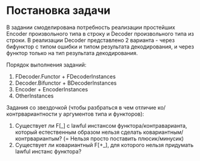 # Постановка задачи

В задании смоделирована потребность реализации простейших Encoder произвольного типа в строку и Decoder произвольного
типа из строки. В реализации Decoder представлено 2 варианта - через бифунктор с типом ошибки и типом результата
декодирования, и через функтор только на тип результата декодирования.

Порядок выполнения заданий:
1) FDecoder.Functor + FDecoderInstances
2) Decoder.Bifunctor + BDecoderInstances
3) Encoder + EncoderInstances
4) OtherInstances

Задания со звездочкой (чтобы разбраться в чем отличие ко/контрвариантности у аргументов типа и функторов):
1) Существует ли F[_] с lawful инстансом функтора/контраварианта, 
   который естественным образом нельзя сделaть ковариантным/контрвариантым? (= Нельзя просто поставить плюсик/минусик)
2) Существует ли ковариантный F[+_], для которого нельзя придумать lawful инстанс функтора?
